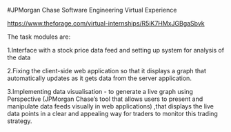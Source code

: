 #JPMorgan Chase Software Engineering Virtual Experience

https://www.theforage.com/virtual-internships/R5iK7HMxJGBgaSbvk

The task modules are:

1.Interface with a stock price data feed and setting up system for analysis of the data

2.Fixing the client-side web application so that it displays a graph that automatically updates as it gets data from the server application.

3.Implementing data visualisation - to generate a live graph using Perspective (JPMorgan Chase’s tool that allows users to present and manipulate data feeds visually in web applications) ,that displays the live data points in a clear and appealing way for traders to monitor this trading strategy.
